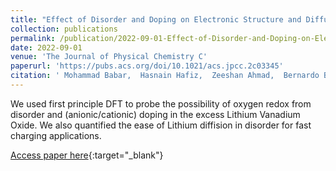 ```yaml
---
title: "Effect of Disorder and Doping on Electronic Structure and Diffusion Properties of Li<sub>3</sub>V<sub>2</sub>O<sub>5</sub>"
collection: publications
permalink: /publication/2022-09-01-Effect-of-Disorder-and-Doping-on-Electronic-Structure-and-Diffusion-Properties-of-Li-3-V-2-O-5
date: 2022-09-01
venue: 'The Journal of Physical Chemistry C'
paperurl: 'https://pubs.acs.org/doi/10.1021/acs.jpcc.2c03345'
citation: ' Mohammad Babar,  Hasnain Hafiz,  Zeeshan Ahmad,  Bernardo Barbiellini,  Arun Bansil,  Venkatasubramanian Viswanathan, &quot;Effect of Disorder and Doping on Electronic Structure and Diffusion Properties of Li<sub>3</sub>V<sub>2</sub>O<sub>5</sub>.&quot; The Journal of Physical Chemistry C, 2022.'
---
```

We used first principle DFT to probe the possibility of oxygen redox from disorder and (anionic/cationic) doping in the excess Lithium Vanadium Oxide. We also quantified the ease of Lithium diffision in disorder for fast charging applications. 

[Access paper here](https://pubs.acs.org/doi/10.1021/acs.jpcc.2c03345){:target="_blank"}
